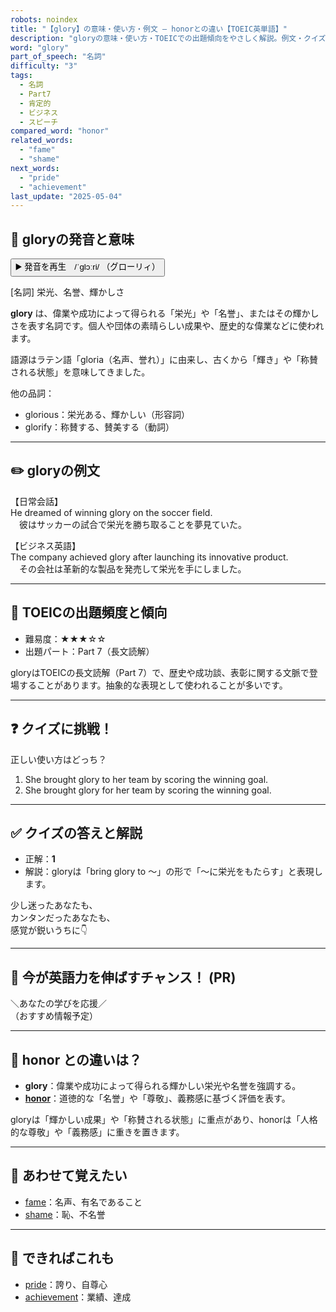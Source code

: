```yaml
---
robots: noindex
title: "【glory】の意味・使い方・例文 ― honorとの違い【TOEIC英単語】"
description: "gloryの意味・使い方・TOEICでの出題傾向をやさしく解説。例文・クイズ付きでhonorとの違いもわかりやすく学べます。"
word: "glory"
part_of_speech: "名詞"
difficulty: "3"
tags:
  - 名詞
  - Part7
  - 肯定的
  - ビジネス
  - スピーチ
compared_word: "honor"
related_words:
  - "fame"
  - "shame"
next_words:
  - "pride"
  - "achievement"
last_update: "2025-05-04"
---
```


## 🔰 gloryの発音と意味

<button class="play-audio" onclick="playTTS('glory')">
  <span class="play-audio-main">
    ▶️ 発音を再生　/ˈɡlɔːri/
  </span>
  <span class="play-audio-sub">
    （グローリィ）
  </span>
</button>

[名詞] 栄光、名誉、輝かしさ

**glory** は、偉業や成功によって得られる「栄光」や「名誉」、またはその輝かしさを表す名詞です。個人や団体の素晴らしい成果や、歴史的な偉業などに使われます。

語源はラテン語「gloria（名声、誉れ）」に由来し、古くから「輝き」や「称賛される状態」を意味してきました。

他の品詞：  
- glorious：栄光ある、輝かしい（形容詞）
- glorify：称賛する、賛美する（動詞）

---

## ✏️ gloryの例文

【日常会話】  
He dreamed of winning glory on the soccer field.  
　彼はサッカーの試合で栄光を勝ち取ることを夢見ていた。

【ビジネス英語】  
The company achieved glory after launching its innovative product.  
　その会社は革新的な製品を発売して栄光を手にしました。

---

## 🎯 TOEICの出題頻度と傾向

- 難易度：★★★☆☆
- 出題パート：Part 7（長文読解）

gloryはTOEICの長文読解（Part 7）で、歴史や成功談、表彰に関する文脈で登場することがあります。抽象的な表現として使われることが多いです。

---

## ❓ クイズに挑戦！

正しい使い方はどっち？

1. She brought glory to her team by scoring the winning goal.  
2. She brought glory for her team by scoring the winning goal.

---

## ✅ クイズの答えと解説

- 正解：**1**
- 解説：gloryは「bring glory to ～」の形で「～に栄光をもたらす」と表現します。

少し迷ったあなたも、  
カンタンだったあなたも、  
感覚が鋭いうちに👇️

---

## 🚀 今が英語力を伸ばすチャンス！ (PR)

<div class="info-center">
＼あなたの学びを応援／<br>  
（おすすめ情報予定）
</div>

---

## 🤔  honor との違いは？

- **glory**：偉業や成功によって得られる輝かしい栄光や名誉を強調する。
- **[honor](/word/honor/)**：道徳的な「名誉」や「尊敬」、義務感に基づく評価を表す。

gloryは「輝かしい成果」や「称賛される状態」に重点があり、honorは「人格的な尊敬」や「義務感」に重きを置きます。

---

## 🧩 あわせて覚えたい

- [fame](/word/fame/)：名声、有名であること
- [shame](/word/shame/)：恥、不名誉

---

## 📖 できればこれも

- [pride](/word/pride/)：誇り、自尊心
- [achievement](/word/achievement/)：業績、達成

<!-- cvid: aid06_bid37 -->
